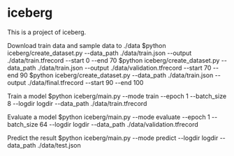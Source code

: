 # iceberg
This  is a project of iceberg.

Download train data and sample data to ./data
$python iceberg/create_dataset.py --data_path ./data/train.json --output ./data/train.tfrecord --start 0 --end 70
$python iceberg/create_dataset.py --data_path ./data/train.json --output ./data/validation.tfrecord --start 70 --end 90
$python iceberg/create_dataset.py --data_path ./data/train.json --output ./data/final.tfrecord --start 90 --end 100



Train a model
$python iceberg/main.py  --mode train --epoch 1 --batch_size 8 --logdir logdir  --data_path ./data/train.tfrecord

Evaluate a model
$python iceberg/main.py  --mode evaluate --epoch 1 --batch_size 64 --logdir logdir  --data_path ./data/validation.tfrecord

Predict the result
$python iceberg/main.py  --mode predict --logdir logdir  --data_path ./data/test.json